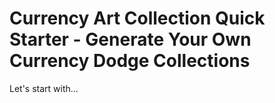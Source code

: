 # Currency Art Collection Quick Starter - Generate Your Own Currency Dodge Collections

Let's start with...

